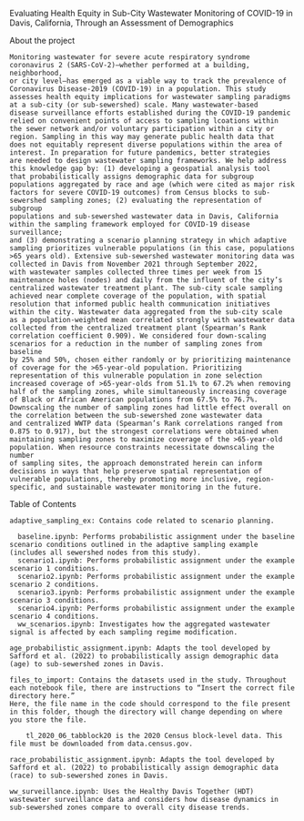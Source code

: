 Evaluating Health Equity in Sub-City Wastewater Monitoring of COVID-19 in Davis, California, Through an Assessment of Demographics

About the project

    Monitoring wastewater for severe acute respiratory syndrome coronavirus 2 (SARS-CoV-2)—whether performed at a building, neighborhood, 
    or city level—has emerged as a viable way to track the prevalence of Coronavirus Disease-2019 (COVID-19) in a population. This study 
    assesses health equity implications for wastewater sampling paradigms at a sub-city (or sub-sewershed) scale. Many wastewater-based 
    disease surveillance efforts established during the COVID-19 pandemic relied on convenient points of access to sampling lcoations within 
    the sewer network and/or voluntary participation within a city or region. Sampling in this way may generate public health data that 
    does not equitably represent diverse populations within the area of interest. In preparation for future pandemics, better strategies 
    are needed to design wastewater sampling frameworks. We help address this knowledge gap by: (1) developing a geospatial analysis tool 
    that probabilistically assigns demographic data for subgroup populations aggregated by race and age (which were cited as major risk 
    factors for severe COVID-19 outcomes) from Census blocks to sub-sewershed sampling zones; (2) evaluating the representation of subgroup 
    populations and sub-sewershed wastewater data in Davis, California within the sampling framework employed for COVID-19 disease surveillance; 
    and (3) demonstrating a scenario planning strategy in which adaptive sampling prioritizes vulnerable populations (in this case, populations 
    >65 years old). Extensive sub-sewershed wastewater monitoring data was collected in Davis from November 2021 through September 2022, 
    with wastewater samples collected three times per week from 15 maintenance holes (nodes) and daily from the influent of the city’s 
    centralized wastewater treatment plant. The sub-city scale sampling achieved near complete coverage of the population, with spatial 
    resolution that informed public health communication initiatives within the city. Wastewater data aggregated from the sub-city scale 
    as a population-weighted mean correlated strongly with wastewater data collected from the centralized treatment plant (Spearman’s Rank 
    correlation coefficient 0.909). We considered four down-scaling scenarios for a reduction in the number of sampling zones from baseline 
    by 25% and 50%, chosen either randomly or by prioritizing maintenance of coverage for the >65-year-old population. Prioritizing 
    representation of this vulnerable population in zone selection increased coverage of >65-year-olds from 51.1% to 67.2% when removing 
    half of the sampling zones, while simultaneously increasing coverage of Black or African American populations from 67.5% to 76.7%. 
    Downscaling the number of sampling zones had little effect overall on the correlation between the sub-sewershed zone wastewater data 
    and centralized WWTP data (Spearman’s Rank correlations ranged from 0.875 to 0.917), but the strongest correlations were obtained when 
    maintaining sampling zones to maximize coverage of the >65-year-old population. When resource constraints necessitate downscaling the number 
    of sampling sites, the approach demonstrated herein can inform decisions in ways that help preserve spatial representation of 
    vulnerable populations, thereby promoting more inclusive, region-specific, and sustainable wastewater monitoring in the future.

Table of Contents

    adaptive_sampling_ex: Contains code related to scenario planning.

      baseline.ipynb: Performs probabilistic assignment under the baseline scenario conditions outlined in the adaptive sampling example (includes all sewershed nodes from this study). 
      scenario1.ipynb: Performs probabilistic assignment under the example scenario 1 conditions.
      scenario2.ipynb: Performs probabilistic assignment under the example scenario 2 conditions.
      scenario3.ipynb: Performs probabilistic assignment under the example scenario 3 conditions. 
      scenario4.ipynb: Performs probabilistic assignment under the example scenario 4 conditions.
      ww_scenarios.ipynb: Investigates how the aggregated wastewater signal is affected by each sampling regime modification.
      
    age_probabilistic_assignment.ipynb: Adapts the tool developed by Safford et al. (2022) to probabilistically assign demographic data (age) to sub-sewershed zones in Davis.
  
    files_to_import: Contains the datasets used in the study. Throughout each notebook file, there are instructions to “Insert the correct file directory here.” 
    Here, the file name in the code should correspond to the file present in this folder, though the directory will change depending on where you store the file.
  
	    tl_2020_06_tabblock20 is the 2020 Census block-level data. This file must be downloaded from data.census.gov.
     
    race_probabilistic_assignment.ipynb: Adapts the tool developed by Safford et al. (2022) to probabilistically assign demographic data (race) to sub-sewershed zones in Davis.
  
    ww_surveillance.ipynb: Uses the Healthy Davis Together (HDT) wastewater surveillance data and considers how disease dynamics in sub-sewershed zones compare to overall city disease trends.
